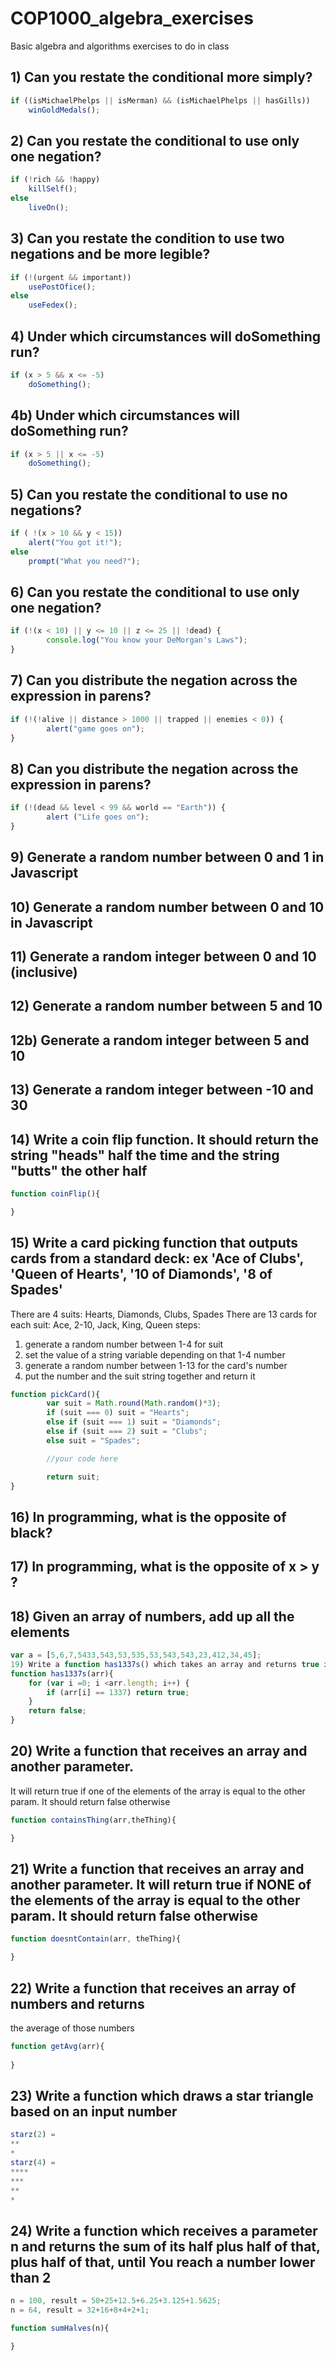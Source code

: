 # COP1000_algebra_exercises
Basic algebra and algorithms exercises to do in class

## 1) Can you restate the conditional more simply?
```javascript
if ((isMichaelPhelps || isMerman) && (isMichaelPhelps || hasGills))
	winGoldMedals();
```

## 2) Can you restate the conditional to use only one negation?
```javascript
if (!rich && !happy) 
	killSelf();
else 
	liveOn();
```

## 3) Can you restate the condition to use two negations and be more legible?
```javascript
if (!(urgent && important)) 
	usePostOfice();
else 
	useFedex();
```

## 4) Under which circumstances will doSomething run?
```javascript
if (x > 5 && x <= -5) 
	doSomething();
```

## 4b) Under which circumstances will doSomething run?
```javascript
if (x > 5 || x <= -5) 
	doSomething();
```

## 5) Can you restate the conditional to use no negations?
```javascript
if ( !(x > 10 && y < 15))
	alert("You got it!");
else
	prompt("What you need?");
```

## 6) Can you restate the conditional to use only one negation?
```javascript
if (!(x < 10) || y <= 10 || z <= 25 || !dead) {
		console.log("You know your DeMorgan's Laws");
}
```

## 7) Can you distribute the negation across the expression in parens?
```javascript
if (!(!alive || distance > 1000 || trapped || enemies < 0)) {
		alert("game goes on");
}
```

## 8) Can you distribute the negation across the expression in parens?
```javascript
if (!(dead && level < 99 && world == "Earth")) {
		alert ("Life goes on");
}
```

## 9) Generate a random number between 0 and 1 in Javascript

## 10) Generate a random number between 0 and 10 in Javascript

## 11) Generate a random integer between 0 and 10 (inclusive)

## 12) Generate a random number between 5 and 10

## 12b) Generate a random integer between 5 and 10

## 13) Generate a random integer between -10 and 30

## 14) Write a coin flip function. It should return the string "heads" half the time and the string "butts" the other half
```javascript
function coinFlip(){

}
```

## 15) Write a card picking function that outputs cards from a standard deck: ex 'Ace of Clubs', 'Queen of Hearts', '10 of Diamonds', '8 of Spades'
There are 4 suits: Hearts, Diamonds, Clubs, Spades
There are 13 cards for each suit: Ace, 2-10, Jack, King, Queen
steps:
1. generate a random number between 1-4 for suit
2. set the value of a string variable depending on that 1-4 number
3. generate a random number between 1-13 for the card's number
4. put the number and the suit string together and return it
```javascript
function pickCard(){
		var suit = Math.round(Math.random()*3);
		if (suit === 0) suit = "Hearts";
		else if (suit === 1) suit = "Diamonds";
		else if (suit === 2) suit = "Clubs";
		else suit = "Spades";

		//your code here

		return suit;
}
```

## 16) In programming, what is the opposite of black?

## 17) In programming, what is the opposite of x > y ?

## 18) Given an array of numbers, add up all the elements
```javascript
var a = [5,6,7,5433,543,53,535,53,543,543,23,412,34,45];
19) Write a function has1337s() which takes an array and returns true if the array contains the number 1337
function has1337s(arr){
	for (var i =0; i <arr.length; i++) {
		if (arr[i] == 1337) return true;
	}
	return false;
}
```

## 20) Write a function that receives an array and another parameter.
It will return true if one of the elements of the array is
equal to the other param. It should return false otherwise
```javascript
function containsThing(arr,theThing){

}
```

## 21) Write a function that receives an array and another parameter. It will return true if NONE of the elements of the array is equal to the other param. It should return false otherwise
```javascript
function doesntContain(arr, theThing){

}
```

## 22) Write a function that receives an array of numbers and returns
the average of those numbers
```javascript
function getAvg(arr){
		
}
```

## 23) Write a function which draws a star triangle based on an input number
```javascript
starz(2) =
**
*
starz(4) =
****
***
**
*
```

## 24) Write a function which receives a parameter n and returns the sum of its half plus half of that, plus half of that, until You reach a number lower than 2
```javascript
n = 100, result = 50+25+12.5+6.25+3.125+1.5625;
n = 64, result = 32+16+8+4+2+1;

function sumHalves(n){

}
```
